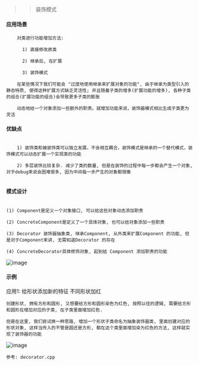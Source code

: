 >> 装饰模式

#### 应用场景

```
    对类进行功能增加方法:
      
      1) 直接修改原类
      
      2) 继承后, 在扩展
      
      3) 装饰模式

    在某些情况下我们可能会 "过度地使用继承来扩展对象的功能", 由于继承为类型引入的静态特质, 使得这种扩展方式缺乏灵活性; 并且随着子类的增多(扩展功能的增多), 各种子类的组合(扩展功能的组合)会导致更多子类的膨胀
    
    动态地给一个对象添加一些额外的职责。就增加功能来说，装饰器模式相比生成子类更为灵活

```

#### 优缺点

```

    1) 装饰类和被装饰类可以独立发展，不会相互耦合，装饰模式是继承的一个替代模式，装饰模式可以动态扩展一个实现类的功能

    2) 多层装饰比较复杂. 减少了类的数量, 但是在装饰的过程中每一步都会产生一个对象, 对于debug来说会困难很多, 因为中间每一步产生的对象都很像
    
```

#### 模式设计

```

(1) Component是定义一个对象接口, 可以给这些对象动态添加职责

(2) ConcreteComponent是定义了一个具体对象, 也可以给对象添加一些职责

(3) Decorator 装饰器抽象类, 继承Component, 从外类来扩展Component 的功能, 但是对于Component来讲, 无需知道Decorator 的存在

(4) ConcreteDecorator具体修饰对象, 起到给 Component 添加职责的功能

```

![image](https://user-images.githubusercontent.com/42632290/236661797-f40a682e-ca6b-4b45-bb77-3aedd7be47eb.png)

#### 示例

应用1: 给形状添加新的特征 不同形状加红

    创建形状, 拥有方形和圆形, 又想要给方形和圆形染色为红色, 按照以往的逻辑, 需要给方形和圆形在增加对应的子类, 在子类里面增加红色.
    
    但是在这里, 我们尝试换一种思路, 增加一个形状子类命名为抽象装饰器类, 里面创建对应的形状对象, 这样当传入的不管是圆还是方形, 都在这个类里面增加染为红色的方法, 这样就实现了装饰器的功能

![image](https://user-images.githubusercontent.com/42632290/236661699-45ff5433-86e7-4269-bad6-66f094a096f0.png)

```
参考: decorator.cpp
```

